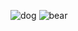 ![dog](/Antok/html/5ef54cb61918242cfb4ec653.jpg)
![bear](/Antok/html/toppng.com-rizzly-bear-563x549.png)
